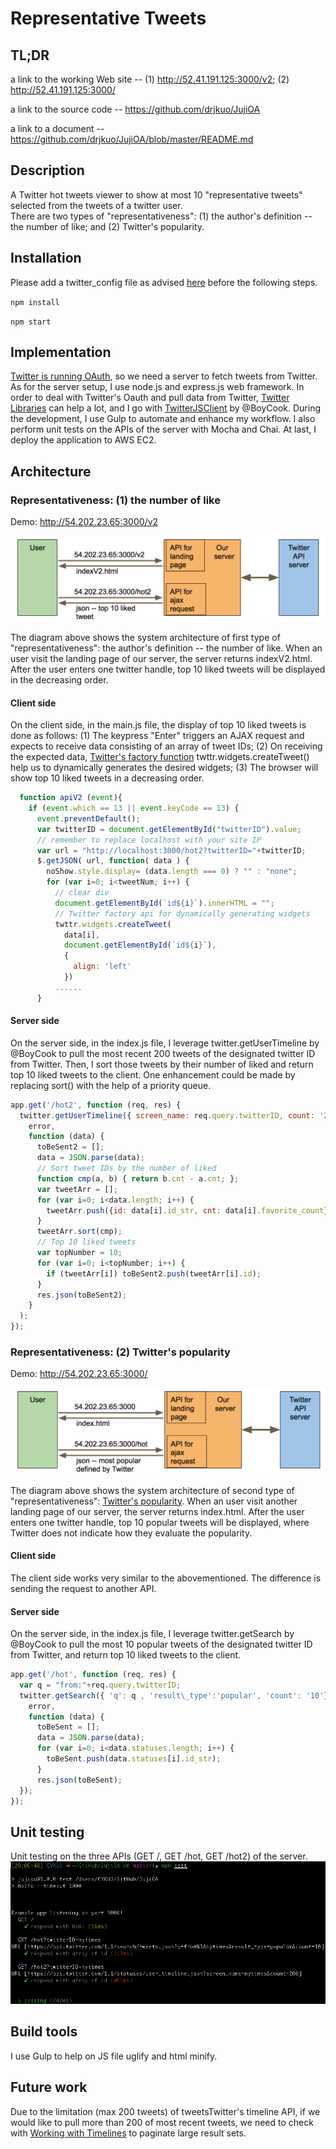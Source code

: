 # Representative Tweets

## TL;DR 
a link to the working Web site -- (1) http://52.41.191.125:3000/v2; (2) http://52.41.191.125:3000/

a link to the source code -- 
https://github.com/drjkuo/JujiOA

a link to a document -- 
https://github.com/drjkuo/JujiOA/blob/master/README.md

## Description
A Twitter hot tweets viewer to show at most 10 "representative tweets" selected from the tweets of a twitter user.  
There are two types of "representativeness": (1) the author's definition -- the number of like; and (2) Twitter's popularity.

## Installation
Please add a twitter_config file as advised [here](https://github.com/BoyCook/TwitterJSClient#usage) before the following steps.

`npm install`

`npm start`

## Implementation
[Twitter is running OAuth](https://dev.twitter.com/oauth/overview/introduction), so we need a server to fetch tweets from Twitter.  As for the server setup, I use node.js and express.js web framework.  In order to deal with Twitter's Oauth and pull data from Twitter, [Twitter Libraries](https://dev.twitter.com/resources/twitter-libraries) can help a lot, and I go with [TwitterJSClient](https://github.com/BoyCook/TwitterJSClient) by @BoyCook.  During the development, I use Gulp to automate and enhance my workflow.  I also perform unit tests on the APIs of the server with Mocha and Chai.  At last, I deploy the application to AWS EC2.

## Architecture 
### Representativeness: (1) the number of like

Demo: http://54.202.23.65:3000/v2

![alt](https://github.com/drjkuo/JujiOA/blob/master/readme/apiv2.png)

The diagram above shows the system architecture of first type of "representativeness": the author's definition -- the number of like.  When an user visit the landing page of our server, the server returns indexV2.html.  After the user enters one twitter handle, top 10 liked tweets will be displayed in the decreasing order.

#### Client side
On the client side, in the main.js file, the display of top 10 liked tweets is done as follows: (1) The keypress "Enter" triggers an AJAX request and expects to receive data consisting of an array of tweet IDs; (2) On receiving the expected data, [Twitter's factory function](https://dev.twitter.com/web/javascript/creating-widgets) twttr.widgets.createTweet() help us to dynamically generates the desired widgets; (3) The browser will show top 10 liked tweets in a decreasing order.
```javascript
  function apiV2 (event){
    if (event.which == 13 || event.keyCode == 13) {
      event.preventDefault();
      var twitterID = document.getElementById("twitterID").value;
      // remember to replace localhost with your site IP
      var url = "http://localhost:3000/hot2?twitterID="+twitterID;
      $.getJSON( url, function( data ) {
        noShow.style.display= (data.length === 0) ? "" : "none";
        for (var i=0; i<tweetNum; i++) {
          // clear div
          document.getElementById(`id${i}`).innerHTML = "";
          // Twitter factory api for dynamically generating widgets 
          twttr.widgets.createTweet( 
            data[i],
            document.getElementById(`id${i}`),
            {
              align: 'left'
            })
          ......
      }
```

#### Server side
On the server side, in the index.js file, I leverage twitter.getUserTimeline by @BoyCook to pull the most recent 200 tweets of the designated twitter ID from Twitter.  Then, I sort those tweets by their number of liked and return top 10 liked tweets to the client.  One enhancement could be made by replacing sort() with the help of a priority queue.
```javascript
app.get('/hot2', function (req, res) {
  twitter.getUserTimeline({ screen_name: req.query.twitterID, count: '200'},
    error,
    function (data) {
      toBeSent2 = [];
      data = JSON.parse(data);
      // Sort tweet IDs by the number of liked
      function cmp(a, b) { return b.cnt - a.cnt; };
      var tweetArr = [];
      for (var i=0; i<data.length; i++) {
        tweetArr.push({id: data[i].id_str, cnt: data[i].favorite_count});
      }
      tweetArr.sort(cmp);
      // Top 10 liked tweets
      var topNumber = 10;
      for (var i=0; i<topNumber; i++) {
        if (tweetArr[i]) toBeSent2.push(tweetArr[i].id);
      }
      res.json(toBeSent2);
    }
  );
});
```

### Representativeness: (2) Twitter's popularity

Demo: http://54.202.23.65:3000/

![alt](https://github.com/drjkuo/JujiOA/blob/master/readme/apiv1.png) 

The diagram above shows the system architecture of second type of "representativeness": [Twitter's popularity](https://dev.twitter.com/rest/reference/get/search/tweets).  When an user visit another landing page of our server, the server returns index.html.  After the user enters one twitter handle, top 10 popular tweets will be displayed, where Twitter does not indicate how they evaluate the popularity.

#### Client side
The client side works very similar to the abovementioned.  The difference is sending the request to another API.  

#### Server side
On the server side, in the index.js file, I leverage twitter.getSearch by @BoyCook to pull the most 10 popular tweets of the designated twitter ID from Twitter, and return top 10 liked tweets to the client.  

```javascript
app.get('/hot', function (req, res) {
  var q = "from:"+req.query.twitterID;
  twitter.getSearch({ 'q': q , 'result\_type':'popular', 'count': '10'},
    error,
    function (data) {
      toBeSent = [];
      data = JSON.parse(data);
      for (var i=0; i<data.statuses.length; i++) {
        toBeSent.push(data.statuses[i].id_str);
      }
      res.json(toBeSent);
  });
});
```

## Unit testing
Unit testing on the three APIs (GET /, GET /hot, GET /hot2) of the server.
![alt](https://github.com/drjkuo/JujiOA/blob/master/readme/unitTest.png) 

## Build tools
I use Gulp to help on JS file uglify and html minify.

## Future work
Due to the limitation (max 200 tweets) of tweetsTwitter's timeline API, if we would like to pull more than 200 of most recent tweets, we need to check with [Working with Timelines](https://dev.twitter.com/rest/public/timelines) to paginate large result sets. 
